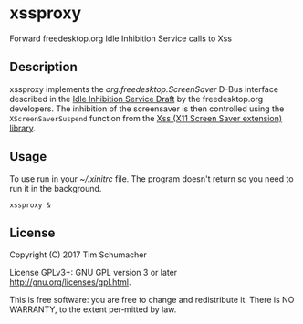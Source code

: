 # xssproxy

Forward freedesktop.org Idle Inhibition Service calls to Xss

## Description

xssproxy implements the *org.freedesktop.ScreenSaver* D-Bus interface described
in the [Idle Inhibition Service Draft][idle-inhibition] by the freedesktop.org
developers.
The inhibition of the screensaver is then controlled using the
`XScreenSaverSuspend` function from the
[Xss (X11 Screen Saver extension) library][xss].

## Usage

To use run in your *~/.xinitrc* file.
The program doesn't return so you need to run it in the background.

    xssproxy &

## License

Copyright (C) 2017 Tim Schumacher

License GPLv3+: GNU GPL version 3 or later <http://gnu.org/licenses/gpl.html>.

This is free software: you are free to change and redistribute it.
There is NO WARRANTY, to the extent per‐mitted by law.

[idle-inhibition]: https://people.freedesktop.org/~hadess/idle-inhibition-spec/index.html
[xss]: https://www.x.org/releases/X11R7.6/doc/man/man3/Xss.3.xhtml

